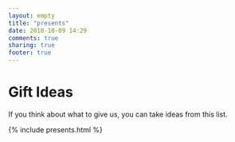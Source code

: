```yaml
---
layout: empty
title: "presents"
date: 2018-10-09 14:29
comments: true
sharing: true
footer: true
---
```

# Gift Ideas
If you think about what to give us, you can take ideas from this list.
    
{% include presents.html %}